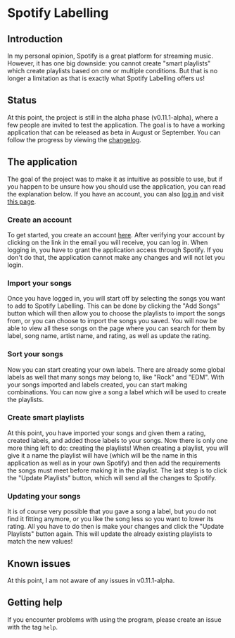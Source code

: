 # Spotify Labelling
## Introduction
In my personal opinion, Spotify is a great platform for streaming music. However, it has one big downside: you cannot create "smart playlists" which create playlists based on one or multiple conditions. But that is no longer a limitation as that is exactly what Spotify Labelling offers us!



## Status
At this point, the project is still in the alpha phase (v0.11.1-alpha), where a few people are invited to test the application. The goal is to have a working application that can be released as beta in August or September. You can follow the progress by viewing the [changelog](https://github.com/BrentMeeusen/Spotify-Labelling/blob/master/CHANGELOG.md).



## The application
The goal of the project was to make it as intuitive as possible to use, but if you happen to be unsure how you should use the application, you can read the explanation below. If you have an account, you can also [log in](http://spotify-labelling.21webb.nl/) and visit [this page](http://spotify-labelling.21webb.nl/how-it-works).

### Create an account
To get started, you create an account [here](http://spotify-labelling.21webb.nl/register). After verifying your account by clicking on the link in the email you will receive, you can log in. When logging in, you have to grant the application access through Spotify. If you don't do that, the application cannot make any changes and will not let you login.

### Import your songs
Once you have logged in, you will start off by selecting the songs you want to add to Spotify Labelling. This can be done by clicking the "Add Songs" button which will then allow you to choose the playlists to import the songs from, or you can choose to import the songs you saved. You will now be able to view all these songs on the page where you can search for them by label, song name, artist name, and rating, as well as update the rating.

### Sort your songs
Now you can start creating your own labels. There are already some global labels as well that many songs may belong to, like "Rock" and "EDM". With your songs imported and labels created, you can start making combinations. You can now give a song a label which will be used to create the playlists.

### Create smart playlists
At this point, you have imported your songs and given them a rating, created labels, and added those labels to your songs. Now there is only one more thing left to do: creating the playlists! When creating a playlist, you will give it a name the playlist will have (which will be the name in this application as well as in your own Spotify) and then add the requirements the songs must meet before making it in the playlist. The last step is to click the "Update Playlists" button, which will send all the changes to Spotify.

### Updating your songs
It is of course very possible that you gave a song a label, but you do not find it fitting anymore, or you like the song less so you want to lower its rating. All you have to do then is make your changes and click the "Update Playlists" button again. This will update the already existing playlists to match the new values!



<!-- ## Test the software -->



## Known issues
At this point, I am not aware of any issues in v0.11.1-alpha.
<!-- In v0.11.1-alpha, I am aware of the following issues: -->



## Getting help
If you encounter problems with using the program, please create an issue with the tag `help`.


